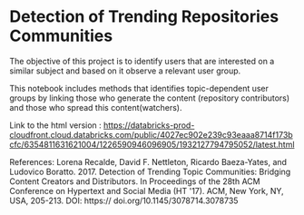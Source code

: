# Detection of Trending Repositories Communities
The objective of this project is to identify users that are interested on a similar subject and based on it observe a relevant user group.

This notebook includes methods that identifies topic-dependent user groups by linking those who generate the content (repository contributors) and those who spread this content(watchers).

Link to the html version : https://databricks-prod-cloudfront.cloud.databricks.com/public/4027ec902e239c93eaaa8714f173bcfc/6354811631621004/1226590946096905/1932127794795052/latest.html

References:
Lorena Recalde, David F. Nettleton, Ricardo Baeza-Yates, and Ludovico Boratto. 2017. Detection of Trending Topic Communities: Bridging Content Creators and Distributors. In Proceedings of the 28th ACM Conference on Hypertext and Social Media (HT '17). ACM, New York, NY, USA, 205-213. DOI: https:// doi.org/10.1145/3078714.3078735

